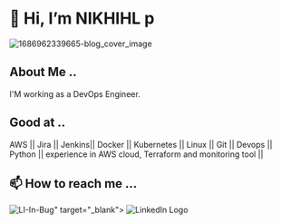 #                                     👋 Hi, I’m NIKHIHL p
![1686962339665-blog_cover_image](https://github.com/pathepunikhil/AWS-S3-Pre-signed-URL-with-AWS-Cognito-Auth-and-Encrypted-S3-Data/assets/131676013/445ed87c-f8e3-44c2-b69f-ad0a108a7932)


##  About Me ..
  I'M working as a DevOps Engineer.
## Good at ..
  AWS || Jira || Jenkins|| Docker || Kubernetes || Linux || Git || Devops || Python || experience in AWS cloud, Terraform and monitoring tool ||
##  📫 How to reach me ...


![LI-In-Bug](https://github.com/pathepunikhil/Web-Application-using-AWS-Amplify-Lambda-API-Gateway-DynamoDB-and-IAM/assets/131676013/804c116e-f4ae-475b-a861-c0be5d10408a)" target="_blank">
    <img src="www.linkedin.com/in/nikhil-pathepu" alt="LinkedIn Logo">

<!---
pathepunikhil/pathepunikhil is a ✨ special ✨ repository because its `README.md` (this file) appears on your GitHub profile.
You can click the Preview link to take a look at your changes.
--->
